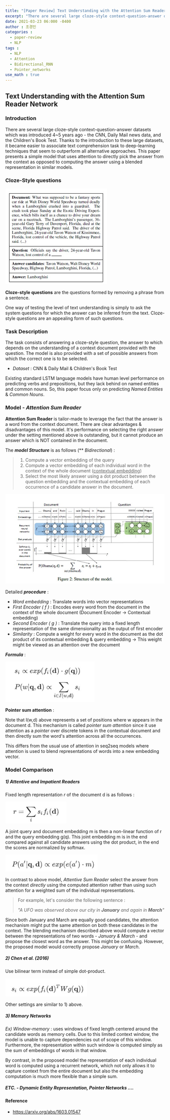 ```yaml
---
title: "[Paper Review] Text Understanding with the Attention Sum Reader Network"
excerpt: "There are several large cloze-style context-question-answer datasets which was introduced 4~5 years ago - the CNN, Daily Mail news data, and the Children's Book Test. Thanks to the introduction to these large datasets, it became easier to associate text comprehension task to deep-learning techniques that seem to outperform all alternative approaches. This paper presents a simple model that uses attention to directly pick the answer from the context as opposed to computing the answer using a blended representation in similar models."
date: 2021-03-23 06:000 -0400
author : 조경민
categories :
  - paper-review
  - NLP
tags :
  - NLP
  - Attention
  - Bidirectional_RNN
  - Pointer_networks
use_math : true
---
```


## Text Understanding with the Attention Sum Reader Network



### Introduction

There are several large cloze-style context-question-answer datasets which was introduced 4~5 years ago - the CNN, Daily Mail news data, and the Children's Book Test. Thanks to the introduction to these large datasets, it became easier to associate text comprehension task to deep-learning techniques that seem to outperform all alternative approaches. This paper presents a simple model that uses attention to directly pick the answer from the context as opposed to computing the answer using a blended representation in similar models.



### Cloze-Style questions

![2021-03-23-cloze_style](/assets/2021-03-23-cloze_style.jpg)  

**Cloze-style questions** are the questions formed by removing a phrase from a sentence.

One way of testing the level of text understanding is simply to ask the system questions for which the answer can be inferred from the text. Cloze-style questions are an appealing form of such questions.



### Task Description

The task consists of answering a cloze-style question, the answer to which depends on the understanding of a context document provided with the question. The model is also provided with a set of possible answers from which the correct one is to be selected.

- _Dataset_ : CNN & Daily Mail & Children's Book Test

Existing standard LSTM language models have human level performance on predicting verbs and prepositions, but they lack behind on named entities and common nouns. So, this paper focus only on predicting _Named Entities_ & _Common Nouns_.



### Model - _Attention Sum Reader_

**Attention Sum Reader** is tailor-made to leverage the fact that the answer is a word from the context document. There are clear advantages & disadvantages of this model. It's performance on selecting the right answer under the setting mentioned above is outstanding, but it cannot produce an answer which is NOT contained in the document.

The _**model Structure**_ is as follows (** _Bidirectional_) :

> 1. Compute a vector embedding of the query
> 2. Compute a vector embedding of each individual word in the context of the whole document (<u>contextual embedding</u>)
> 3. Select the most likely answer using a dot product between the question embedding and the contextual embedding of each occurrence of a candidate answer in the document.

![2021-03-23-structure](/assets/2021-03-23-structure.jpg)  

Detailed **_procedure_** :

- _Word embedding_ : Translate words into vector representations
- _First Encoder ( f )_ : Encodes every word from the document in the context of the whole document (Document Encoder -> Contextual embedding)
- _Second Encoder ( g )_ : Translate the query into a fixed length representation of the same dimensionality as the output of first encoder
- _Similarity_ : Compute a weight for every word in the document as the dot product of its contextual embedding & query embedding -> This weight might be viewed as an attention over the document





_**Formula**_ :

![2021-03-23-eq1](/assets/2021-03-23-eq1.jpg)  

**Pointer sum attention** :

Note that I(w,d) above represents a set of positions where w appears in the document d. This mechanism is called _pointer sum attention_ since it use attention as a _pointer_ over discrete tokens in the contextual document and then directly sum the word's attention across all the occurrences.

This differs from the usual use of attention in seq2seq models where attention is used to blend representations of words into a new embedding vector.



### Model Comparison

##### 1) Attentive and Impatient Readers

Fixed length representation _r_ of the document d is as follows :

![2021-03-23-eq2](/assets/2021-03-23-eq2.jpg)  

A joint query and document embedding m is then a non-linear function of r and the query embedding g(q). This joint embedding m is in the end compared against all candidate answers using the dot product, in the end the scores are normalized by softmax.

![2021-03-23-eq3](/assets/2021-03-23-eq3.jpg)  

In contrast to above model, _Attentive Sum Reader_ select the answer from the context _directly_ using the computed attention rather than using such attention for a weighted sum of the individual representations.

> For example, let's consider the following sentence :
>
> _"A UFO was observed above our city in **January** and again in **March**"_

Since both January and March are equally good candidates, the attention mechanism might put the same attention on both these candidates in the context. The blending mechanism described above would compute a vector between the representations of two words - _January & March_ - and propose the closest word as the answer. This might be confusing. However, the proposed model would correctly propose _January_ or _March_.



##### 2) Chen et al. (2016)

Use bilinear term instead of simple dot-product.

![2021-03-23-eq4](/assets/2021-03-23-eq4.jpg)  

Other settings are similar to 1) above.



##### 3) Memory Networks

_Ex) Window-memory_ : uses windows of fixed length centered around the candidate words as memory cells. Due to this limited context window, the model is unable to capture dependencies out of scope of this window. Furthermore, the representation within such window is computed simply as the sum of embeddings of words in that window.

By contrast, in the proposed model the representation of each individual word is computed using a recurrent network, which not only allows it to capture context from the entire document but also the embedding computation is much more flexible than a simple sum.



##### ETC. - Dynamic Entity Representation, Pointer Networks ....





#### Reference

- https://arxiv.org/abs/1603.01547
